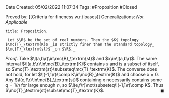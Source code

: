 <br />
<br />

Date Created: 05/02/2022 11:07:34
Tags: #Proposition #Closed 

Proved by: [[Criteria for fineness w.r.t bases]]
Generalizations: _Not Applicable_

``` ad-Proposition
title: Proposition.

_Let $\R$ be the set of real numbers. Then the $K$ topology_ $\mc{T}_\textrm{K}$ _is strictly finer than the standard topology_ $\mc{T}_\textrm{st}$ _on $\R$._

```

_Proof_. Take $\l(a,b\r)\in\mc{B}_\textrm{st}$ and $x\in\l(a,b\r)$. The same interval $\l(a,b\r)\in\mc{B}_\textrm{K}$ contains $x$ and is a subset of itself, so $\mc{T}_\textrm{st}\subseteq\mc{T}_\textrm{K}$. The converse does not hold, for let $\l(-1,1\r)\comp K\in\mc{B}_\textrm{K}$ and choose $x=0$. Any $\l(e,f\r)\in\mc{B}_\textrm{st}$ containing $x$ necessarily contains some $q=1/n$ for large enough $n$, so $\l(e,f\r)\not\subseteq\l(-1,1\r)\comp K$. Thus $\mc{T}_\textrm{st}\subset\mc{T}_\textrm{K}$.<span style="float:right;">$\blacksquare$</span>
